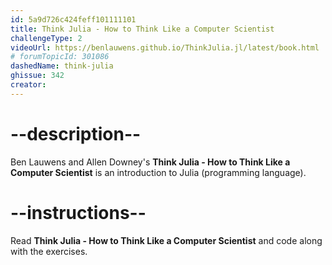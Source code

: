 ```yaml
---
id: 5a9d726c424feff101111101
title: Think Julia - How to Think Like a Computer Scientist
challengeType: 2
videoUrl: https://benlauwens.github.io/ThinkJulia.jl/latest/book.html
# forumTopicId: 301086
dashedName: think-julia
ghissue: 342
creator:  
---
```


# --description--

Ben Lauwens and Allen Downey's __Think Julia - How to Think Like a Computer Scientist__ is an introduction to Julia (programming language).

# --instructions--

Read __Think Julia - How to Think Like a Computer Scientist__ and code along with the exercises.